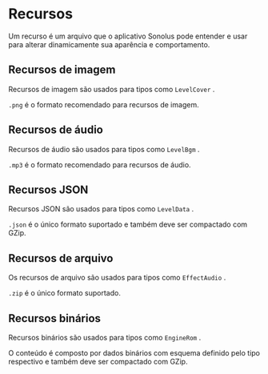 # Recursos

Um recurso é um arquivo que o aplicativo Sonolus pode entender e usar para alterar dinamicamente sua aparência e comportamento.

## Recursos de imagem

Recursos de imagem são usados para tipos como `LevelCover` .

`.png` é o formato recomendado para recursos de imagem.

## Recursos de áudio

Recursos de áudio são usados para tipos como `LevelBgm` .

`.mp3` é o formato recomendado para recursos de áudio.

## Recursos JSON

Recursos JSON são usados para tipos como `LevelData` .

`.json` é o único formato suportado e também deve ser compactado com GZip.

## Recursos de arquivo

Os recursos de arquivo são usados para tipos como `EffectAudio` .

`.zip` é o único formato suportado.

## Recursos binários

Recursos binários são usados para tipos como `EngineRom` .

O conteúdo é composto por dados binários com esquema definido pelo tipo respectivo e também deve ser compactado com GZip.
